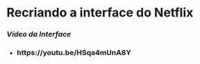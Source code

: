 <h1 font-size="30px">Recriando a interface do Netflix</h1>


<h3 font-size="16px"><em>Vídeo da Interface</em></h3>
  <ul>
    <li>
      <h3>https://youtu.be/HSqa4mUnA8Y</h3>
    </li>
 </ul>
 




 
 
